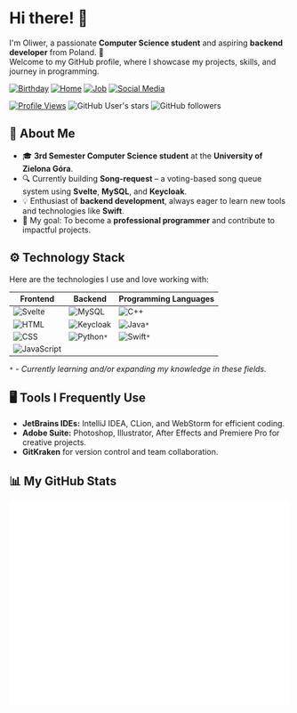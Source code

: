 # Hi there! 👋

I'm Oliwer, a passionate **Computer Science student** and aspiring **backend developer** from Poland. 🚀  
Welcome to my GitHub profile, where I showcase my projects, skills, and journey in programming.

[![Birthday](https://img.shields.io/badge/🎂-May%202003-FF3E00?style=for-the-badge "Birthday")](https://github.com/Guliveer)
[![Home](https://img.shields.io/badge/🏠-Zielona%20Góra-45ad2d?style=for-the-badge "Home")](https://en.wikipedia.org/wiki/Zielona_Góra)
[![Job](https://img.shields.io/badge/👀-Looking%20for%20a%20job-814ad4?style=for-the-badge "Job Status")](https://www.linkedin.com/in/oliwer-pawelski/)
[![Social Media](https://img.shields.io/badge/🌐-Social%20Links-038cfc?style=for-the-badge "Social Links")](https://guliveer.github.io/links)  

[![Profile Views](https://komarev.com/ghpvc/?username=Guliveer&label=Profile+Views&color=cf2b67&style=for-the-badge&abbreviated=true)](https://github.com/Guliveer)
![GitHub User's stars](https://img.shields.io/github/stars/Guliveer?style=for-the-badge&color=DC9D00)
![GitHub followers](https://img.shields.io/github/followers/Guliveer?style=for-the-badge&color=7D8471)


## 🌟 About Me

- 🎓 **3rd Semester Computer Science student** at the **University of Zielona Góra**.
- 🔍 Currently building **Song-request** – a voting-based song queue system using **Svelte**, **MySQL**, and **Keycloak**.
- 💡 Enthusiast of **backend development**, always eager to learn new tools and technologies like **Swift**.
- 🎯 My goal: To become a **professional programmer** and contribute to impactful projects.

## ⚙️ Technology Stack

Here are the technologies I use and love working with:

| Frontend                                                                                                        | Backend                                                                                                   | Programming Languages                                                                              |
| --------------------------------------------------------------------------------------------------------------- | --------------------------------------------------------------------------------------------------------- | -------------------------------------------------------------------------------------------------- |
| ![Svelte](https://img.shields.io/badge/Svelte-FF3E00?style=flat-square&logo=svelte&logoColor=white)             | ![MySQL](https://img.shields.io/badge/MySQL-4479A1?style=flat-square&logo=mysql&logoColor=white)          | ![C++](https://img.shields.io/badge/C++-00599C?style=flat-square&logo=cplusplus&logoColor=white)   |
| ![HTML](https://img.shields.io/badge/HTML5-E34F26?style=flat-square&logo=html5&logoColor=white)                 | ![Keycloak](https://img.shields.io/badge/Keycloak-4D4D4D?style=flat-square&logo=keycloak&logoColor=white) | ![Java](https://img.shields.io/badge/Java-007396?style=flat-square&logo=java&logoColor=white)`*`      |
| ![CSS](https://img.shields.io/badge/CSS3-1572B6?style=flat-square&logo=css3&logoColor=white)                    | ![Python](https://img.shields.io/badge/Python-3776AB?style=flat-square&logo=python&logoColor=white)`*`     | ![Swift](https://img.shields.io/badge/Swift-FA7343?style=flat-square&logo=swift&logoColor=white)`*` |
| ![JavaScript](https://img.shields.io/badge/JavaScript-F7DF1E?style=flat-square&logo=javascript&logoColor=black) |                                                                                                           |                                                                                                    |

`*` - _Currently learning and/or expanding my knowledge in these fields._

## 🖥️ Tools I Frequently Use

- **JetBrains IDEs:** IntelliJ IDEA, CLion, and WebStorm for efficient coding.
- **Adobe Suite:** Photoshop, Illustrator, After Effects and Premiere Pro for creative projects.
- **GitKraken** for version control and team collaboration.

## 📊 My GitHub Stats

<!-- [![Trophies](https://github-profile-trophy.vercel.app/?username=Guliveer&theme=radical&row=1&margin-w=15)](https://github.com/Guliveer)   -->
<!--
[![GitHub Stats](https://github-readme-stats.vercel.app/api?username=Guliveer&theme=one_dark_pro&bg_color=00000000&hide_border=true&rank_icon=percentile&show_icons=true&count_private=true)](https://github.com/Guliveer)  
[![Top Languages](https://github-readme-stats.vercel.app/api/top-langs/?username=Guliveer&theme=one_dark_pro&bg_color=00000000&hide_border=true&langs_count=12&layout=donut-vertical)](https://github.com/Guliveer)
-->
![Metrics](./github-metrics.svg)

